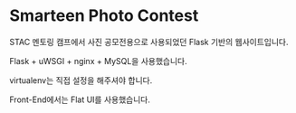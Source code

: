 # Smarteen Photo Contest

STAC 멘토링 캠프에서 사진 공모전용으로 사용되었던 Flask 기반의 웹사이트입니다.

Flask + uWSGI + nginx + MySQL을 사용했습니다.

virtualenv는 직접 설정을 해주셔야 합니다.

Front-End에서는 Flat UI를 사용했습니다.